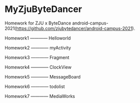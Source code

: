 # MyZjuByteDancer
Homework for ZJU x ByteDance android-campus-2021(https://github.com/zjubytedancer/android-campus-2021).

Homework1 ———— Helloworld

Homework2 ———— myActivity

Homework3 ———— Fragment

Homework4 ———— ClockView

Homework5 ———— MessageBoard

Homework6 ———— todolist

Homework7 ———— MediaWorks
